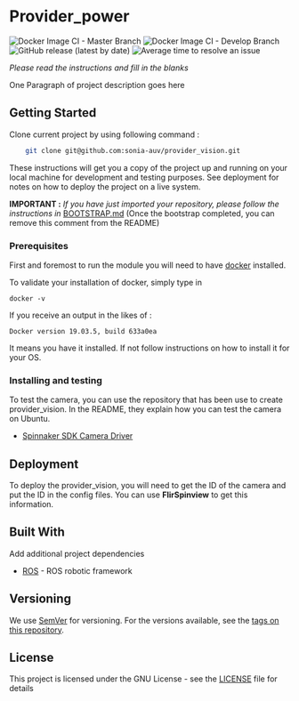 # Provider_power

![Docker Image CI - Master Branch](https://github.com/sonia-auv/provider_vision/workflows/Docker%20Image%20CI%20-%20Master%20Branch/badge.svg)
![Docker Image CI - Develop Branch](https://github.com/sonia-auv/provider_vision/workflows/Docker%20Image%20CI%20-%20Develop%20Branch/badge.svg?branch=develop)
![GitHub release (latest by date)](https://img.shields.io/github/v/release/sonia-auv/provider_vision)
![Average time to resolve an issue](https://isitmaintained.com/badge/resolution/sonia-auv/provider_vision.svg)


*Please read the instructions and fill in the blanks*


One Paragraph of project description goes here

## Getting Started

Clone current project by using following command :
```bash
    git clone git@github.com:sonia-auv/provider_vision.git
```

These instructions will get you a copy of the project up and running on your local machine for development and testing purposes. See deployment for notes on how to deploy the project on a live system.

**IMPORTANT :** *If you have just imported your repository, please follow the instructions in* [BOOTSTRAP.md](BOOTSTRAP.md) (Once the bootstrap completed, you can remove this comment from the README)

### Prerequisites

First and foremost to run the module you will need to have [docker](https://www.docker.com/get-started?utm_source=google&utm_medium=cpc&utm_campaign=getstarted&utm_content=sitelink&utm_term=getstarted&utm_budget=growth&gclid=CjwKCAjw57b3BRBlEiwA1Imytuv9VRFX5Z0INBaD3JJNSUmadgQh7ZYWTw_r-yFn2S4XjZTsLbNnnBoCPsIQAvD_BwE) installed.

To validate your installation of docker, simply type in

```
docker -v
```

If you receive an output in the likes of :
```
Docker version 19.03.5, build 633a0ea
```

It means you have it installed. If not follow instructions on how to install it for your OS.

### Installing and testing

To test the camera, you can use the repository that has been use to create provider_vision. In the README, they explain how you can test the camera on Ubuntu.

* [Spinnaker SDK Camera Driver](https://github.com/neufieldrobotics/spinnaker_sdk_camera_driver/tree/master)

## Deployment

To deploy the provider_vision, you will need to get the ID of the camera and put the ID in the config files. You can use **FlirSpinview** to get this information.

## Built With

Add additional project dependencies

* [ROS](http://wiki.ros.org/) - ROS robotic framework


## Versioning

We use [SemVer](http://semver.org/) for versioning. For the versions available, see the [tags on this repository](https://github.com/your/project/tags).

## License

This project is licensed under the GNU License - see the [LICENSE](LICENSE) file for details
